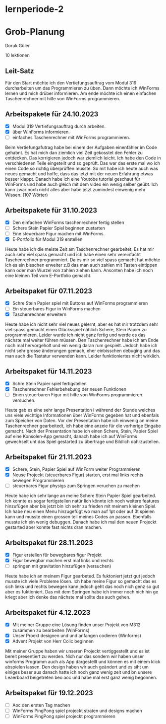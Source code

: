# lernperiode-2

# Grob-Planung
Doruk Güler

10 lektionen

## Leit-Satz

Für den Start möchte ich den Vertiefungsauftrag vom Modul 319 durcharbeiten um das Programmieren zu üben. Dann möchte ich WinForms lernen und mich drüber informieren. Am ende möchte ich einen einfachen Taschenrechner mit hilfe von  WinForms programmieren.

## Arbeitspakete für 24.10.2023

- [x] Modul 319 Vertiefungsauftrag durch arbeiten.
- [x] über WinForms informieren.
- [ ] einfaches Taschenrechner mit WinForms programmieren.

Beim Vertiefungafutrag habe bei einem der Aufgaben einenfähler im Code gehabnt. Es hat mich dan ziemlich viel Zeit gekosstet den Fehler zu entdecken. Das korrigieren jedoch war ziemlich leicht. Ich habe den Code in verschiedenen Teile eingeteilt und so geprüft. Das war das erste mal wo ich einen Code so richtig überprüffen musste. So mit habe ich heute auch was neues gemacht und hoffe, dass das jetzt mit der neuen Erfahrung etwas besser klappt. Danach habe ich eine Youtobe tutorial geschaut für WinForms und habe auch gleich mit dem video ein wenig selber geübt. Ich kann zwar noch nicht alles aber habe jetzt zumindest einwenig mehr Wissen. (107 Wörter)





## Arbeitspakete für 31.10.2023

- [x] Den einfachen WinForms taschenrechner fertig stellen
- [ ] Schere Stein Papier Spiel beginnen zustarten
- [ ] Eine steuerbare Figur machen mit WinForms.
- [x] E-Portfolio für Modul 319 erstellen

Heute habe ich die meiste Zeit am Taschenrechner gearbeitet. Es hat mir auch sehr viel spass gemacht und ich habe einen sehr vereinfacht Taschenrechner programmiert. Da es mir so viel spass gemacht hat möchte ich es ein bisschen erweiter z.B das man auch zahlen mit Tasten eintippen kann oder man Wurzel von zahlen ziehen kann. Ansonten habe ich noch eine kleinen Teil vom E-Portfolio gemacht.





## Arbeitspaket für 07.11.2023

- [x] Schre Stein Papier spiel mit Buttons auf WinForms programmieren
- [ ] Ein steuerbares Figur in WinForms machen
- [x] Taschenrechner erweitern

Heute habe ich nicht sehr viel neues gelernt, aber es hat mir trotzdem sehr viel spass gemacht einen Glücksspiel nählich Schere, Stein Papier zu programmieren. Leider wurde ich nicht ganz fertig und werde es das nächste mal weiter führen müssen. Den Taschenrechner habe ich am Ende noch mal hervorgeholt und ein wenig daran rum gespielt. Jedoch habe ich nicht sehr grosse änderungen gemach, eher einbisschen debuging und das man auch die Tastatur verwenden kann. Leider funktioniertes nicht wirklich.

## Arbeitspaket für 14.11.2023

- [x] Schre Stein Papier spiel fertigstellen
- [x] Taschenrechner Fehlerbehebung der neuen Funktionen
- [ ]  Einen steuerbaren Figur mit hilfe von WinForms programmieren versuchen.

Heute gab es eine sehr lange Presentation i während der Stunde welches uns viele wichtige Informationen über WinForms gegeben hat und ebenfals zum Speicher von Daten. Vor der Presentation habe ich einwenig an meine Taschenrechner gearbeitedt, ich habe eine anzeie für die vorherige Eingabe gemacht. Nach der Presentation habe ich einen Schere, Stein, Papier Spiel auf eine Konsolen-App gemacht, danach habe ich auf WinForms gewechselt unt das Spiel gestarted zu übertrage und Bildlich dahrzustellen.

## Arbeitspaket für 21.11.2023

- [x] Schere, Stein, Papier Spiel auf WinForm weiter Programmieren
- [x] Neuse Projeckt (steuerbares Figur) starten, erst mal links rechts bewegen Programmieren
- [ ] steuerbares Figur physigs zum Springen veruchen zu machen

Heute habe ich sehr lange an meine Schere Stein Papier Spiel gearbeited. Ich konnte es sogar fertigstellen natür lich könnte ich noch weitere features hinzufügen aber bis jetzt bin ich sehr zu frieden mit meinem kleinen Spiel. Ich habe neu einen Menu hinzugefügt wo man auf 1pt oder auf 3t spielen kann und musste einen grossen teil meines Codes an passen. Ebenfalls musste ich ein wenig debuggen. Danach habe ich mal den neuen Projeckt gestarted aber konnte fast nichts dran machen.

## Arbeitspaket für 28.11.2023

- [x] Figur erstellen für bewegbares figur Projekt
- [x] Figur bewegbar machen erst mal  links und rechts
- [ ] springen mit gravitation hinzufügen (versuchen)

Heute habe ich an meinem Figur gearbeted. Es fuktoniert jetzt gut jedoch musste ich viele Probleme lösen. Ich habe meine Figur so gemacht das es sich links und rechts bewegen kann jedoch geht das noch nich genz so gut aber es fuktioniert.
Das mit dem Springen habe ich immer noch nich hin ge kriegt aber ich denke das nächste mal sollte das auch gehen.

## Arbeitspaket für 4.12.2023

- [x] Mit meiner Gruppe eine Lösung finden unser Projekt von M312 zusammen zu bearbeiten (WinForms)
- [x] Unser Proekt designen und und anfangen codieren (Winforms)
- [x] Advent Projekt von Herr Colic beginnen

Mit meiner Gruppe haben wir unseren Projeckt vertiggestellt und es ist bereit presentiert zu werden. Nich nur das sondern wir haben unser winforms Programm auch als App dargestellt und können es mit einem klick abspielen lassen. Den design haben wir auch geändert und es siht um einiges beser aus danach hatte ich noch ganz wenig zeit und bn unsere Leaerboard beigetreten beo aoc und habe mal erst ganz wenig begonnen.

## Arbeitspaket für 19.12.2023

- [ ] Aoc den ersten Tag machen
- [ ] WinForms PingPong spiel projeckt straten und designs machen
- [ ] WinForms PingPong spiel projeckt programmieren
